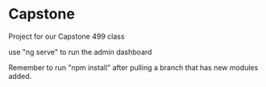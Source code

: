# Capstone
Project for our Capstone 499 class

use "ng serve" to run the admin dashboard

Remember to run "npm install" after pulling a branch that has new modules added. 
